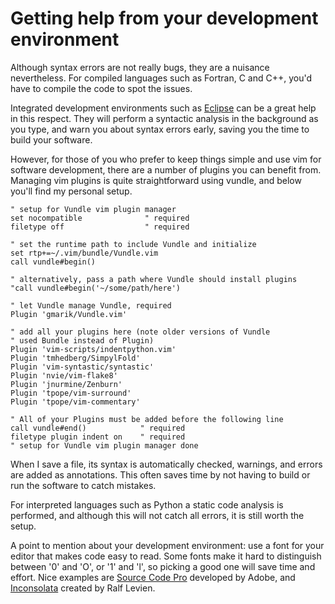 # Getting help from your development environment

Although syntax errors are not really bugs, they are a nuisance nevertheless.  For compiled languages such as Fortran, C and C++, you'd have to compile the code to spot the issues.

Integrated development environments such as [Eclipse](http://www.eclipse.org/) can be a great help in this respect.  They will perform a syntactic analysis in the background as you type, and warn you about syntax errors early, saving you the time to build your software.

However, for those of you who prefer to keep things simple and use vim for software development, there are a number of plugins you can benefit from.  Managing vim plugins is quite straightforward using vundle, and below you'll find my personal setup.

~~~~
" setup for Vundle vim plugin manager
set nocompatible              " required
filetype off                  " required

" set the runtime path to include Vundle and initialize
set rtp+=~/.vim/bundle/Vundle.vim
call vundle#begin()

" alternatively, pass a path where Vundle should install plugins
"call vundle#begin('~/some/path/here')

" let Vundle manage Vundle, required
Plugin 'gmarik/Vundle.vim'

" add all your plugins here (note older versions of Vundle
" used Bundle instead of Plugin)
Plugin 'vim-scripts/indentpython.vim'
Plugin 'tmhedberg/SimpylFold'
Plugin 'vim-syntastic/syntastic'
Plugin 'nvie/vim-flake8'
Plugin 'jnurmine/Zenburn'
Plugin 'tpope/vim-surround'
Plugin 'tpope/vim-commentary'

" All of your Plugins must be added before the following line
call vundle#end()            " required
filetype plugin indent on    " required
" setup for Vundle vim plugin manager done
~~~~

When I save a file, its syntax is automatically checked, warnings, and errors are added as annotations.  This often saves time by not having to build or run the software to catch mistakes.

For interpreted languages such as Python a static code analysis is performed, and although this will not catch all errors, it is still worth the setup.

A point to mention about your development environment: use a font for your editor that makes code easy to read.  Some fonts make it hard to distinguish between '0' and 'O', or '1' and 'l', so picking a good one will save time and effort.  Nice examples are [Source Code Pro](https://github.com/adobe-fonts/source-code-pro) developed by Adobe, and [Inconsolata](http://www.levien.com/type/myfonts/inconsolata.html) created by Ralf Levien.
